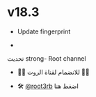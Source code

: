 

# v18.3

- Update fingerprint

- 
تحديث  strong-
 Root channel 

 - ⛓️‍💥 للانضمام لقناة الروت ⛓️‍💥

- 🛠️ [@root3rb](https://t.me/root3rb) اضغط هنا

